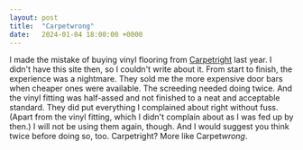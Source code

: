 ```yaml
---
layout: post
title:  "Carpetwrong"
date:   2024-01-04 18:00:00 +0000
---
```


I made the mistake of buying vinyl flooring from [Carpetright](https://www.carpetright.co.uk/) last year. I didn't have this site then, so I couldn't write about it. From start to finish, the experience was a nightmare. They sold me the more expensive door bars when cheaper ones were available. The screeding needed doing twice. And the vinyl fitting was half-assed and not finished to a neat and acceptable standard. They did put everything I complained about right without fuss. (Apart from the vinyl fitting, which I didn't complain about as I was fed up by then.) I will not be using them again, though. And I would suggest you think twice before doing so, too. Carpetright? More like Carpet*wrong*.
